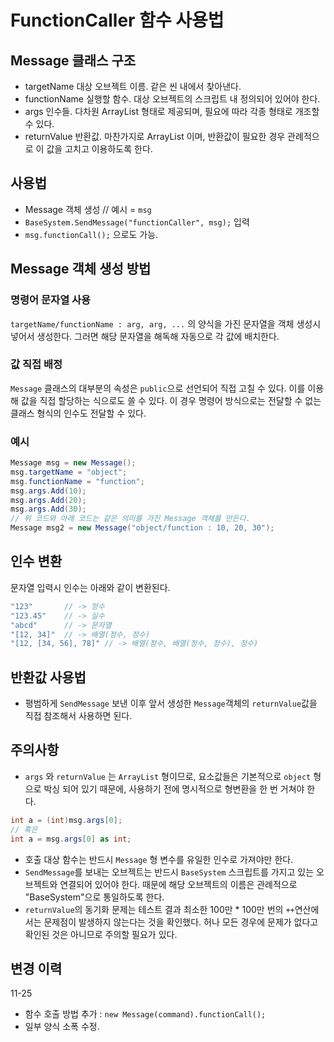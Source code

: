 # FunctionCaller 함수 사용법

## Message 클래스 구조

- targetName
대상 오브젝트 이름. 같은 씬 내에서 찾아낸다.
- functionName
실행할 함수. 대상 오브젝트의 스크립트 내 정의되어 있어야 한다.
- args
인수들. 다차원 ArrayList 형태로 제공되며, 필요에 따라 각종 형태로 개조할 수 있다.
- returnValue
반환값. 마찬가지로 ArrayList 이며, 반환값이 필요한 경우 관례적으로 이 값을 고치고 이용하도록 한다.

## 사용법

- Message 객체 생성 // 예시 = `msg`
- `BaseSystem.SendMessage("functionCaller", msg);` 입력
- `msg.functionCall();` 으로도 가능.

## Message 객체 생성 방법

### 명령어 문자열 사용

`targetName/functionName : arg, arg, ...` 의 양식을 가진 문자열을 객체 생성시 넣어서 생성한다.
그러면 해당 문자열을 해독해 자동으로 각 값에 배치한다.

### 값 직접 배정

`Message` 클래스의 대부분의 속성은 `public`으로 선언되어 직접 고칠 수 있다.
이를 이용해 값을 직접 할당하는 식으로도 쓸 수 있다.
이 경우 명령어 방식으로는 전달할 수 없는 클래스 형식의 인수도 전달할 수 있다.

### 예시

```c#
Message msg = new Message();
msg.targetName = "object";
msg.functionName = "function";
msg.args.Add(10);
msg.args.Add(20);
msg.args.Add(30);
// 위 코드와 아래 코드는 같은 의미를 가진 Message 객체를 만든다.
Message msg2 = new Message("object/function : 10, 20, 30");
```

## 인수 변환

문자열 입력시 인수는 아래와 같이 변환된다.

```c#
"123"       // -> 정수
"123.45"    // -> 실수
"abcd"      // -> 문자열
"[12, 34]"  // -> 배열(정수, 정수)
"[12, [34, 56], 78]" // -> 배열(정수, 배열(정수, 정수), 정수)
```

## 반환값 사용법

- 평범하게 `SendMessage` 보낸 이후 앞서 생성한 `Message`객체의 `returnValue`값을 직접 참조해서 사용하면 된다.

## 주의사항

- `args` 와 `returnValue` 는 `ArrayList` 형이므로, 요소값들은 기본적으로 `object` 형으로 박싱 되어 있기 때문에, 사용하기 전에 명시적으로 형변환을 한 번 거쳐야 한다.

```c#
int a = (int)msg.args[0];
// 혹은
int a = msg.args[0] as int;
```

- 호출 대상 함수는 반드시 `Message` 형 변수를 유일한 인수로 가져야만 한다.
- `SendMessage`를 보내는 오브젝트는 반드시 `BaseSystem` 스크립트를 가지고 있는 오브젝트와 연결되어 있어야 한다. 때문에 해당 오브젝트의 이름은 관례적으로 "BaseSystem"으로 통일하도록 한다.
- `returnValue`의 동기화 문제는 테스트 결과 최소한 100만 * 100만 번의 `++`연산에서는 문제점이 발생하지 않는다는 것을 확인했다. 허나 모든 경우에 문제가 없다고 확인된 것은 아니므로 주의할 필요가 있다.

## 변경 이력

11-25

- 함수 호출 방법 추가 : `new Message(command).functionCall();`
- 일부 양식 소폭 수정.
